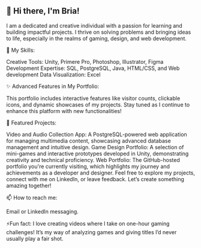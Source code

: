 ## 👋 Hi there, I'm Bria!

I am a dedicated and creative individual with a passion for learning and building impactful projects. I thrive on solving problems and bringing ideas to life, especially in the realms of gaming, design, and web development.

💼 My Skills:

Creative Tools: Unity, Primere Pro, Photoshop, Illustrator, Figma
Development Expertise: SQL, PostgreSQL, Java, HTML/CSS, and Web development
Data Visualization: Excel

✨ Advanced Features in My Portfolio:

This portfolio includes interactive features like visitor counts, clickable icons, and dynamic showcases of my projects. Stay tuned as I continue to enhance this platform with new functionalities!

🚀 Featured Projects:

Video and Audio Collection App: A PostgreSQL-powered web application for managing multimedia content, showcasing advanced database management and intuitive design.
Game Design Portfolio: A selection of mini-games and interactive prototypes developed in Unity, demonstrating creativity and technical proficiency.
Web Portfolio: The GitHub-hosted portfolio you're currently visiting, which highlights my journey and achievements as a developer and designer.
Feel free to explore my projects, connect with me on LinkedIn, or leave feedback. Let’s create something amazing together!

📫 How to reach me:

Email or LinkedIn messaging.

⚡Fun fact:
I love creating videos where I take on one-hour gaming challenges! It’s my way of analyzing games and giving titles I’d never usually play a fair shot.


<!--
**yungbreezei/yungbreezei** is a ✨ _special_ ✨ repository because its `README.md` (this file) appears on your GitHub profile.

Here are some ideas to get you started:

- 🔭 I’m currently working on ...
- 🌱 I’m currently learning ...
- 👯 I’m looking to collaborate on ...
- 🤔 I’m looking for help with ...
- 💬 Ask me about ...
- 📫 How to reach me: ...
- 😄 Pronouns: ...
- ⚡ Fun fact: ...
-->
